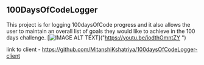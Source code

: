 ## 100DaysOfCodeLogger
This project is for logging 100daysOfCode progress and it also allows the user to maintain an overall list of goals they would like to achieve in the 100 days challenge.
[![IMAGE ALT TEXT](https://youtu.be/iodthOmntZY)]("https://youtu.be/iodthOmntZY ")

link to client - https://github.com/MitanshiKshatriya/100daysOfCodeLogger-client 